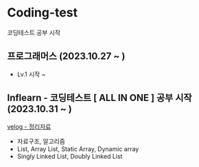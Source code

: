 #  Coding-test

코딩테스트 공부 시작

## 프로그래머스 (2023.10.27 ~ )
* Lv.1 시작 ~
  
## Inflearn - 코딩테스트 [ ALL IN ONE ] 공부 시작 (2023.10.31 ~ )
[velog - 정리자료](https://velog.io/@changonna/series/%EC%BD%94%EB%94%A9%ED%85%8C%EC%8A%A4%ED%8A%B8-All-IN-ONE-%EA%B3%B5%EB%B6%80)
* 자료구조, 알고리즘
* List, Array List, Static Array, Dynamic array
* Singly Linked List, Doubly Linked List
